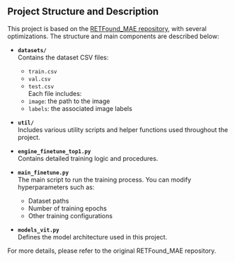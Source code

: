 ## Project Structure and Description

This project is based on the [RETFound_MAE repository](https://github.com/uw-biomedical-ml/RETFound_MAE), with several optimizations. The structure and main components are described below:

- **`datasets/`**  
  Contains the dataset CSV files:
  - `train.csv`
  - `val.csv`
  - `test.csv`  
  Each file includes:
  - `image`: the path to the image
  - `labels`: the associated image labels

- **`util/`**  
  Includes various utility scripts and helper functions used throughout the project.

- **`engine_finetune_top1.py`**  
  Contains detailed training logic and procedures.

- **`main_finetune.py`**  
  The main script to run the training process. You can modify hyperparameters such as:
  - Dataset paths
  - Number of training epochs
  - Other training configurations

- **`models_vit.py`**  
  Defines the model architecture used in this project.

For more details, please refer to the original RETFound_MAE repository.
